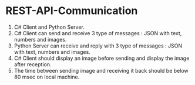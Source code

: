 # REST-API-Communication

1. C# Client and Python Server.
2. C# Client can send and receive 3 type of messages : JSON with text, numbers and images.
3. Python Server can receive and reply with 3 type of messages : JSON with text, numbers and images.
4. C# Client should display an image before sending and display the image after reception.
5. The time between sending image and receiving it back should be below 80 msec on local machine.

